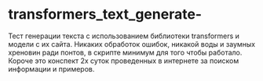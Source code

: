 # transformers_text_generate-
Тест генерации текста с использованием библиотеки transformers и модели с их сайта.
Никаких обработок ошибок, никакой воды и заумных хреновин ради понтов, в скрипте минимум для того чтобы работало.
Короче это конспект 2х суток проведенных в интернете за поиском информации и примеров.
